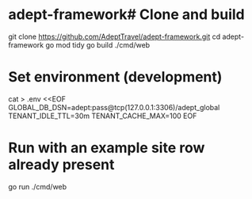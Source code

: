 # adept-framework# Clone and build
git clone https://github.com/AdeptTravel/adept-framework.git
cd adept-framework
go mod tidy
go build ./cmd/web

# Set environment (development)
cat > .env <<EOF
GLOBAL_DB_DSN=adept:pass@tcp(127.0.0.1:3306)/adept_global
TENANT_IDLE_TTL=30m
TENANT_CACHE_MAX=100
EOF

# Run with an example site row already present
go run ./cmd/web
